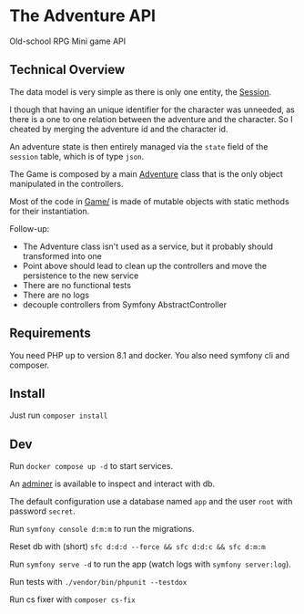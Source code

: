 # The Adventure API

Old-school RPG Mini game API

## Technical Overview

The data model is very simple as there is only one entity, the [Session](./src/Entity/Session.php).

I though that having an unique identifier for the character was unneeded, as there is a one to one relation
between the adventure and the character. So I cheated by merging the adventure id and the character id.

An adventure state is then entirely managed via the `state` field of the `session` table, which is of type `json`.

The Game is composed by a main [Adventure](./src/Game/Adventure.php) class that is the only object manipulated in the
controllers.

Most of the code in [Game/](./src/Game/) is made of mutable objects with static methods for their instantiation.

Follow-up:

- The Adventure class isn't used as a service, but it probably should transformed into one
- Point above should lead to clean up the controllers and move the persistence to the new service
- There are no functional tests
- There are no logs
- decouple controllers from Symfony AbstractController

## Requirements

You need PHP up to version 8.1 and docker.
You also need symfony cli and composer.

## Install

Just run `composer install`

## Dev

Run `docker compose up -d` to start services.

An [adminer](http://localhost:8080/?server=db&username=root&db=app) is available to inspect and interact with db.

The default configuration use a database named `app` and the user `root` with password `secret`.

Run `symfony console d:m:m` to run the migrations.

Reset db with (short) `sfc d:d:d --force && sfc d:d:c && sfc d:m:m`

Run `symfony serve -d` to run the app (watch logs with `symfony server:log`).

Run tests with `./vendor/bin/phpunit --testdox`

Run cs fixer with `composer cs-fix`
